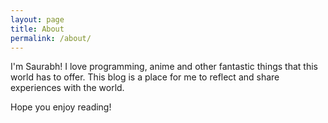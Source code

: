 ```yaml
---
layout: page
title: About
permalink: /about/
---
```


I'm Saurabh! I love programming, anime and other fantastic things that this world has to offer. This blog is a place for me to reflect and share experiences with the world.

Hope you enjoy reading!

